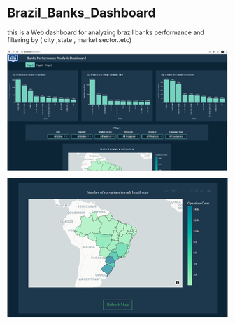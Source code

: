 # Brazil_Banks_Dashboard

this is a Web dashboard for analyzing brazil banks performance and filtering by ( city ,state , market sector..etc)

![alt text](https://github.com/Mazen72/Brazil_Banks_Dashboard/blob/master/img1.png?raw=true)



![alt text](https://github.com/Mazen72/Brazil_Banks_Dashboard/blob/master/img2.png?raw=true)
 
 
   
 
 
